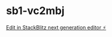 # sb1-vc2mbj

[Edit in StackBlitz next generation editor ⚡️](https://stackblitz.com/~/github.com/xingfei24/sb1-vc2mbj)